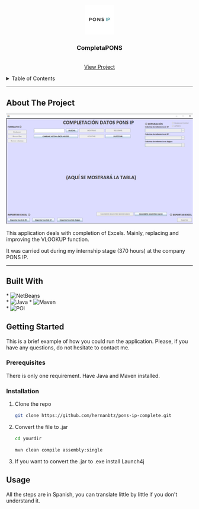 <div align="center">
  <p>
    <img src="https://github.com/hernanbtz/pons-ip-complete/blob/master/src/main/resources/img/logo.jpg?raw=true" alt="Logo" width="80" height="80">
  </p>

  <h3 align="center">CompletaPONS</h3>

  <p align="center">
    <br/>
    <a href="https://github.com/hernanbtz/pons-ip-complete">View Project</a>
  </p>
</div>
<details>
  <summary>Table of Contents</summary>
  <ol>
    <li>
      <a href="#about-the-project">About The Project</a>
      <ul>
        <li><a href="#built-with">Built With</a></li>
      </ul>
    </li>
    <li>
      <a href="#getting-started">Getting Started</a>
      <ul>
        <li><a href="#prerequisites">Prerequisites</a></li>
        <li><a href="#installation">Installation</a></li>
      </ul>
    </li>
    <li><a href="#usage">Usage</a></li>
    <li><a href="#license">License</a></li>
    <li><a href="#contact">Contact</a></li>
  </ol>
</details>

---

## About The Project

 <p>
    <img src="https://github.com/hernanbtz/pons-ip-complete/blob/master/src/main/resources/img/ppal.png?raw=true" alt="MainScreen">
 </p>

This application deals with completion of Excels. Mainly, replacing and improving the VLOOKUP function.

It was carried out during my internship stage (370 hours) at the company PONS IP.

---

## Built With
<p>
  * <img alt="NetBeans" src="https://custom-icon-badges.demolab.com/badge/Apache%20NetBeans-green.svg?logo=netbeans&logoColor=white">
  <br>
  * <img alt="Java" src="https://custom-icon-badges.demolab.com/badge/Java-007396.svg?logo=java&logoColor=white">
  * <img alt="Maven" src="https://custom-icon-badges.demolab.com/badge/Maven-grey.svg?logo=&logoColor=white">
  <br>
  * <img alt="POI" src="https://custom-icon-badges.demolab.com/badge/POI-orange.svg?logo=&logoColor=white">
</p>

## Getting Started

This is a brief example of how you could run the application. 
Please, if you have any questions, do not hesitate to contact me.

### Prerequisites

There is only one requirement. Have Java and Maven installed.

### Installation

1. Clone the repo
   ```sh
   git clone https://github.com/hernanbtz/pons-ip-complete.git
   ```
2. Convert the file to .jar
   ```sh
   cd yourdir
   ```
   ```sh
   mvn clean compile assembly:single
   ```
3. If you want to convert the .jar to .exe install Launch4j

## Usage

All the steps are in Spanish, you can translate little by little if you don't understand it.





